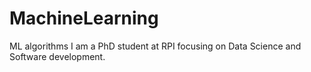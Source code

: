 # MachineLearning
ML algorithms
I am a PhD student at RPI focusing on Data Science and Software development.
